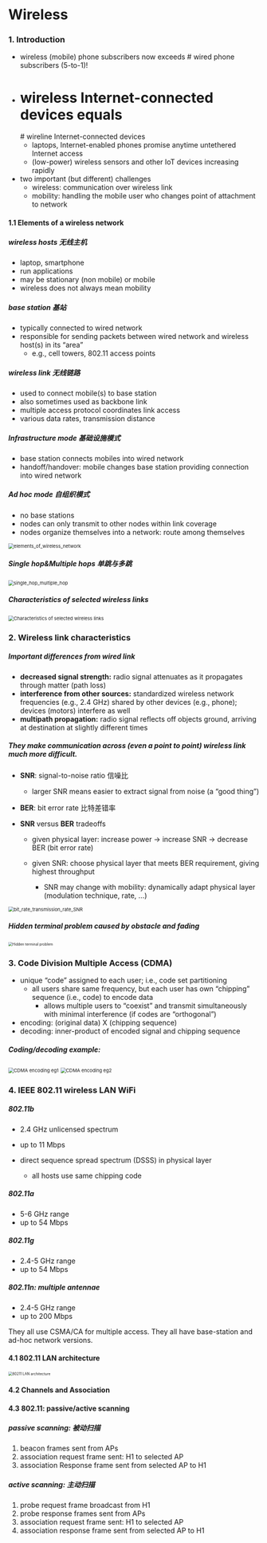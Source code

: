 # Wireless   

### 1. Introduction

*   wireless (mobile) phone subscribers now exceeds
    \# wired phone subscribers (5-to-1)!
*   # wireless Internet-connected devices equals
    \# wireline Internet-connected devices
    *   laptops, Internet-enabled phones promise anytime untethered
        Internet access
    *   (low-power) wireless sensors and other IoT devices increasing
        rapidly
*   two important (but different) challenges
    *   wireless: communication over wireless link
    *   mobility: handling the mobile user who changes point of
        attachment to network  



#### 1.1 Elements of a wireless network

##### wireless hosts 无线主机

*   laptop, smartphone
*   run applications 
*   may be stationary (non mobile) or mobile 
*   wireless does not always mean mobility

##### base station 基站

*   typically connected to wired network 
*   responsible for sending packets between wired network and wireless host(s) in its “area” 
    *    e.g., cell towers, 802.11 access points

##### wireless link 无线链路

*   used to connect mobile(s) to base station 
*   also sometimes used as backbone link 
*   multiple access protocol coordinates link access 
*   various data rates, transmission distance

##### Infrastructure mode 基础设施模式

*   base station connects mobiles into wired network
*   handoff/handover: mobile changes base station providing connection into wired network  

##### Ad hoc mode 自组织模式

*   no base stations
*   nodes can only transmit to other nodes within link coverage
*   nodes organize themselves into a network: route among themselves  



<img src="imgs\elements_of_wireless_network.png" alt="elements_of_wireless_network" style="zoom:67%;" />



##### Single hop&Multiple hops 单跳与多跳

<img src="imgs\single_hop_multiple_hop.png" alt="single_hop_multiple_hop" style="zoom:67%;" />

##### Characteristics of selected wireless links

<img src="imgs\Characteristics of selected wireless links.png" alt="Characteristics of selected wireless links" style="zoom:67%;" />



### 2. Wireless link characteristics

##### Important differences from wired link 

*   **decreased signal strength:** radio signal attenuates as it propagates through matter (path loss)
*   **interference from other sources:** standardized wireless network frequencies (e.g., 2.4 GHz) shared by other devices (e.g., phone); devices (motors) interfere as well
*   **multipath propagation:** radio signal reflects off objects ground, arriving at destination at slightly different times  

##### They make communication across (even a point to point) wireless link much more difficult.



*   **SNR**: signal-to-noise ratio 信噪比

    *   larger SNR means easier to extract signal from noise (a “good thing”)

*   **BER**: bit error rate 比特差错率

*   **SNR** versus **BER** tradeoffs

    *   given physical layer: increase power -> increase SNR -> decrease BER (bit error rate)

    *   given SNR: choose physical layer that meets BER requirement, giving highest throughput

        *   SNR may change with mobility: dynamically adapt physical layer (modulation technique, rate, …)  

        

<img src="imgs\bit_rate_transmission_rate_SNR.png" alt="bit_rate_transmission_rate_SNR" style="zoom:67%;" />



##### Hidden terminal problem caused by obstacle and fading  

<img src="F:\Code\ComputerNetwork\imgs\Hidden terminal problem.png" alt="Hidden terminal problem" style="zoom: 50%;" />



### 3. Code Division Multiple Access (CDMA)  

*   unique “code” assigned to each user; i.e., code set partitioning
    *   all users share same frequency, but each user has own “chipping” sequence (i.e., code) to encode data
        *   allows multiple users to “coexist” and transmit simultaneously with minimal interference (if codes are “orthogonal”)
*   encoding: (original data) X (chipping sequence)
*   decoding: inner-product of encoded signal and chipping sequence  



##### Coding/decoding example:

<img src="imgs\CDMA encoding eg1.png" alt="CDMA encoding eg1" style="zoom:67%;" />

<img src="imgs\CDMA encoding eg2.png" alt="CDMA encoding eg2" style="zoom:67%;" />



### 4. IEEE 802.11 wireless LAN WiFi

##### 802.11b  

*   2.4 GHz unlicensed spectrum

*   up to 11 Mbps  

*   direct sequence spread spectrum (DSSS) in physical layer  
    *   all hosts use same chipping code  

##### 802.11a

*   5-6 GHz range
*   up to 54 Mbps  

##### 802.11g

*   2.4-5 GHz range
*   up to 54 Mbps  

##### 802.11n: multiple antennae

*   2.4-5 GHz range
*   up to 200 Mbps  



They all use CSMA/CA for multiple access.
They all have base-station and ad-hoc network versions.



#### 4.1 802.11 LAN architecture  

<img src="imgs\80211 LAN architecture.png" alt="80211 LAN architecture" style="zoom: 50%;" />



#### 4.2 Channels and Association  



#### 4.3 802.11: passive/active scanning  

##### passive scanning: 被动扫描

1.  beacon frames sent from APs
2.  association request frame sent: H1 to selected AP
3.  association Response frame sent from selected AP to H1  

##### active scanning: 主动扫描

1.  probe request frame broadcast from H1
2.  probe response frames sent from APs
3.  association request frame sent: H1 to selected AP
4.  association response frame sent from selected AP to H1  